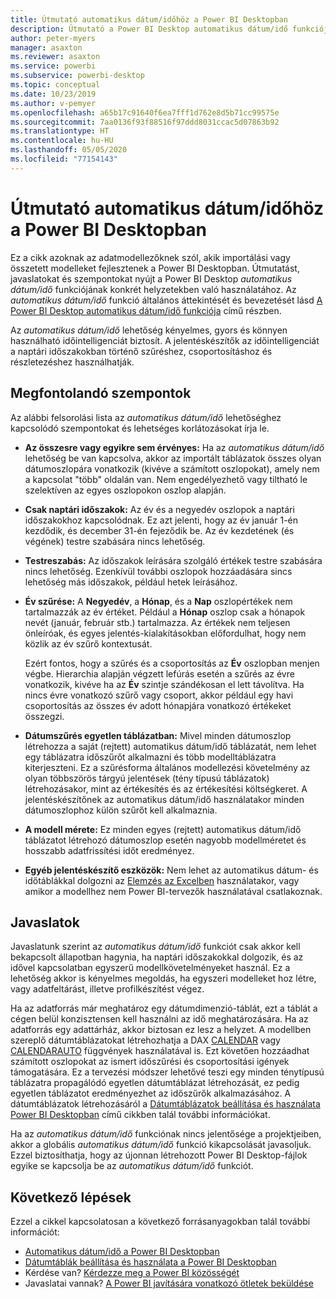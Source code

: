 ```yaml
---
title: Útmutató automatikus dátum/időhöz a Power BI Desktopban
description: Útmutató a Power BI Desktop automatikus dátum/idő funkciójának használatához.
author: peter-myers
manager: asaxton
ms.reviewer: asaxton
ms.service: powerbi
ms.subservice: powerbi-desktop
ms.topic: conceptual
ms.date: 10/23/2019
ms.author: v-pemyer
ms.openlocfilehash: a65b17c91640f6ea7fff1d762e8d5b71cc99575e
ms.sourcegitcommit: 7aa0136f93f88516f97ddd8031ccac5d07863b92
ms.translationtype: HT
ms.contentlocale: hu-HU
ms.lasthandoff: 05/05/2020
ms.locfileid: "77154143"
---
```

# <a name="auto-datetime-guidance-in-power-bi-desktop"></a>Útmutató automatikus dátum/időhöz a Power BI Desktopban

Ez a cikk azoknak az adatmodellezőknek szól, akik importálási vagy összetett modelleket fejlesztenek a Power BI Desktopban. Útmutatást, javaslatokat és szempontokat nyújt a Power BI Desktop _automatikus dátum/idő_ funkciójának konkrét helyzetekben való használatához. Az _automatikus dátum/idő_ funkció általános áttekintését és bevezetését lásd [A Power BI Desktop automatikus dátum/idő funkciója](../desktop-auto-date-time.md) című részben.

Az _automatikus dátum/idő_ lehetőség kényelmes, gyors és könnyen használható időintelligenciát biztosít. A jelentéskészítők az időintelligenciát a naptári időszakokban történő szűréshez, csoportosításhoz és részletezéshez használhatják.

## <a name="considerations"></a>Megfontolandó szempontok

Az alábbi felsorolási lista az _automatikus dátum/idő_ lehetőséghez kapcsolódó szempontokat és lehetséges korlátozásokat írja le.

- **Az összesre vagy egyikre sem érvényes:** Ha az _automatikus dátum/idő_ lehetőség be van kapcsolva, akkor az importált táblázatok összes olyan dátumoszlopára vonatkozik (kivéve a számított oszlopokat), amely nem a kapcsolat &quot;több&quot; oldalán van. Nem engedélyezhető vagy tiltható le szelektíven az egyes oszlopokon oszlop alapján.
- **Csak naptári időszakok:** Az év és a negyedév oszlopok a naptári időszakokhoz kapcsolódnak. Ez azt jelenti, hogy az év január 1-én kezdődik, és december 31-én fejeződik be. Az év kezdetének (és végének) testre szabására nincs lehetőség.
- **Testreszabás:** Az időszakok leírására szolgáló értékek testre szabására nincs lehetőség. Ezenkívül további oszlopok hozzáadására sincs lehetőség más időszakok, például hetek leírásához.
- **Év szűrése:** A **Negyedév**, a **Hónap**, és a **Nap** oszlopértékek nem tartalmazzák az év értéket. Például a **Hónap** oszlop csak a hónapok nevét (január, február stb.) tartalmazza. Az értékek nem teljesen önleíróak, és egyes jelentés-kialakításokban előfordulhat, hogy nem közlik az év szűrő kontextusát.

    Ezért fontos, hogy a szűrés és a csoportosítás az **Év** oszlopban menjen végbe. Hierarchia alapján végzett lefúrás esetén a szűrés az évre vonatkozik, kivéve ha az **Év** szintje szándékosan el lett távolítva. Ha nincs évre vonatkozó szűrő vagy csoport, akkor például egy havi csoportosítás az összes év adott hónapjára vonatkozó értékeket összegzi.
- **Dátumszűrés egyetlen táblázatban:** Mivel minden dátumoszlop létrehozza a saját (rejtett) automatikus dátum/idő táblázatát, nem lehet egy táblázatra időszűrőt alkalmazni és több modelltáblázatra kiterjeszteni. Ez a szűrésforma általános modellezési követelmény az olyan többszörös tárgyú jelentések (tény típusú táblázatok) létrehozásakor, mint az értékesítés és az értékesítési költségkeret. A jelentéskészítőnek az automatikus dátum/idő használatakor minden dátumoszlophoz külön szűrőt kell alkalmaznia.
- **A modell mérete:** Ez minden egyes (rejtett) automatikus dátum/idő táblázatot létrehozó dátumoszlop esetén nagyobb modellméretet és hosszabb adatfrissítési időt eredményez.
- **Egyéb jelentéskészítő eszközök:** Nem lehet az automatikus dátum- és időtáblákkal dolgozni az [Elemzés az Excelben](../service-analyze-in-excel.md) használatakor, vagy amikor a modellhez nem Power BI-tervezők használatával csatlakoznak.

## <a name="recommendations"></a>Javaslatok

Javaslatunk szerint az _automatikus dátum/idő_ funkciót csak akkor kell bekapcsolt állapotban hagynia, ha naptári időszakokkal dolgozik, és az idővel kapcsolatban egyszerű modellkövetelményeket használ. Ez a lehetőség akkor is kényelmes megoldás, ha egyszeri modelleket hoz létre, vagy adatfeltárást, illetve profilkészítést végez.

Ha az adatforrás már meghatároz egy dátumdimenzió-táblát, ezt a táblát a cégen belül konzisztensen kell használni az idő meghatározására. Ha az adatforrás egy adattárház, akkor biztosan ez lesz a helyzet. A modellben szereplő dátumtáblázatokat létrehozhatja a DAX [CALENDAR](/dax/calendar-function-dax) vagy [CALENDARAUTO](/dax/calendarauto-function-dax) függvények használatával is. Ezt követően hozzáadhat számított oszlopokat az ismert időszűrési és csoportosítási igények támogatására. Ez a tervezési módszer lehetővé teszi egy minden ténytípusú táblázatra propagálódó egyetlen dátumtáblázat létrehozását, ez pedig egyetlen táblázatot eredményezhet az időszűrők alkalmazásához. A dátumtáblázatok létrehozásáról a [Dátumtáblázatok beállítása és használata Power BI Desktopban](../desktop-date-tables.md) című cikkben talál további információkat.

Ha az _automatikus dátum/idő_ funkciónak nincs jelentősége a projektjeiben, akkor a globális _automatikus dátum/idő_ funkció kikapcsolását javasoljuk. Ezzel biztosíthatja, hogy az újonnan létrehozott Power BI Desktop-fájlok egyike se kapcsolja be az _automatikus dátum/idő_ funkciót.

## <a name="next-steps"></a>Következő lépések

Ezzel a cikkel kapcsolatosan a következő forrásanyagokban talál további információt:

- [Automatikus dátum/idő a Power BI Desktopban](../desktop-auto-date-time.md)
- [Dátumtáblák beállítása és használata a Power BI Desktopban](../desktop-date-tables.md)
- Kérdése van? [Kérdezze meg a Power BI közösségét](https://community.powerbi.com/)
- Javaslatai vannak? [A Power BI javítására vonatkozó ötletek beküldése](https://ideas.powerbi.com/)
